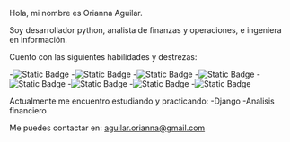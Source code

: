 Hola, mi nombre es Orianna Aguilar.

Soy desarrollador python, analista de finanzas y operaciones, e ingeniera en información. 

Cuento con las siguientes habilidades y destrezas:

-![Static Badge](https://img.shields.io/badge/Python-Java)
-![Static Badge](https://img.shields.io/badge/Django-f39f37)
-![Static Badge](https://img.shields.io/badge/PostgreSql-f32d45)
-![Static Badge](https://img.shields.io/badge/CSS-f38ff5)
-![Static Badge](https://img.shields.io/badge/HTML-fd6df2)
-![Static Badge](https://img.shields.io/badge/PowerQuery-ff0000)
-![Static Badge](https://img.shields.io/badge/PowerBIy-ffff00)
-![Static Badge](https://img.shields.io/badge/Excel-f32f3)


Actualmente me encuentro estudiando y practicando:
-Django
-Analisis financiero

Me puedes contactar en: aguilar.orianna@gmail.com
